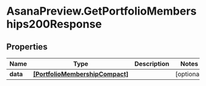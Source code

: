 # AsanaPreview.GetPortfolioMemberships200Response

## Properties

Name | Type | Description | Notes
------------ | ------------- | ------------- | -------------
**data** | [**[PortfolioMembershipCompact]**](PortfolioMembershipCompact.md) |  | [optional] 


